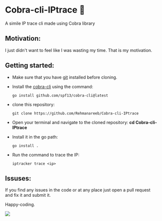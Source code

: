 # Cobra-cli-IPtrace 🐍
A simile IP trace cli made using Cobra library 

## Motivation:
I just didn't want to feel like I was wasting my time. That is my motivation.
## Getting started:
* Make sure that you have [git](https://git-scm.com/) installed before cloning.
* Install the [cobra-cli](https://github.com/spf13/cobra) using the command:
  
  ``go install github.com/spf13/cobra-cli@latest``
* clone this repository:
  
  ```git clone https://github.com/Rehmanareeb/Cobra-cli-IPtrace```

* Open your terminal and navigate to the cloned repository:
**cd Cobra-cli-IPtrace**
  
* Install it in the go path:
  
  ```go install .```
* Run the command to trace the IP:
  
  ```iptracker trace <ip>```

## Issuses:
If you find any issues in the code or at any place just open a pull request and fix it and submit it.

Happy-coding.

  ![](https://github.com/Rehmanareeb/Cobra-cli-IPtrace/blob/main/assests/happy_coding.gif)
